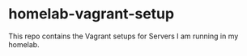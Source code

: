 # homelab-vagrant-setup
This repo contains the Vagrant setups for Servers I am running in my homelab.
